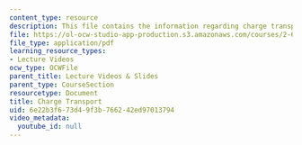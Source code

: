 ```yaml
---
content_type: resource
description: This file contains the information regarding charge transport.
file: https://ol-ocw-studio-app-production.s3.amazonaws.com/courses/2-627-fundamentals-of-photovoltaics-fall-2013/6e22b3f673d49f3b766242ed97013794_MIT2_627F13_lec04.pdf
file_type: application/pdf
learning_resource_types:
- Lecture Videos
ocw_type: OCWFile
parent_title: Lecture Videos & Slides
parent_type: CourseSection
resourcetype: Document
title: Charge Transport
uid: 6e22b3f6-73d4-9f3b-7662-42ed97013794
video_metadata:
  youtube_id: null
---
```

